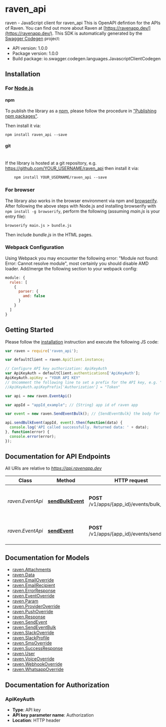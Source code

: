# raven_api

raven - JavaScript client for raven_api
This is OpenAPI defintion for the APIs of Raven.  You can find out more about Raven at [https://ravenapp.dev/](https://ravenapp.dev/).
This SDK is automatically generated by the [Swagger Codegen](https://github.com/swagger-api/swagger-codegen) project:

- API version: 1.0.0
- Package version: 1.0.0
- Build package: io.swagger.codegen.languages.JavascriptClientCodegen

## Installation

### For [Node.js](https://nodejs.org/)

#### npm

To publish the library as a [npm](https://www.npmjs.com/),
please follow the procedure in ["Publishing npm packages"](https://docs.npmjs.com/getting-started/publishing-npm-packages).

Then install it via:

```shell
npm install raven_api --save
```

#### git
#
If the library is hosted at a git repository, e.g.
https://github.com/YOUR_USERNAME/raven_api
then install it via:

```shell
    npm install YOUR_USERNAME/raven_api --save
```

### For browser

The library also works in the browser environment via npm and [browserify](http://browserify.org/). After following
the above steps with Node.js and installing browserify with `npm install -g browserify`,
perform the following (assuming *main.js* is your entry file):

```shell
browserify main.js > bundle.js
```

Then include *bundle.js* in the HTML pages.

### Webpack Configuration

Using Webpack you may encounter the following error: "Module not found: Error:
Cannot resolve module", most certainly you should disable AMD loader. Add/merge
the following section to your webpack config:

```javascript
module: {
  rules: [
    {
      parser: {
        amd: false
      }
    }
  ]
}
```

## Getting Started

Please follow the [installation](#installation) instruction and execute the following JS code:

```javascript
var raven = require('raven_api');

var defaultClient = raven.ApiClient.instance;

// Configure API key authorization: ApiKeyAuth
var ApiKeyAuth = defaultClient.authentications['ApiKeyAuth'];
ApiKeyAuth.apiKey = "YOUR API KEY"
// Uncomment the following line to set a prefix for the API key, e.g. "Token" (defaults to null)
//ApiKeyAuth.apiKeyPrefix['Authorization'] = "Token"

var api = new raven.EventApi()

var appId = "appId_example"; // {String} app id of raven app

var event = new raven.SendEventBulk(); // {SendEventBulk} the body for the event that has to be triggered

api.sendBulkEvent(appId, event).then(function(data) {
  console.log('API called successfully. Returned data: ' + data);
}, function(error) {
  console.error(error);
});


```

## Documentation for API Endpoints

All URIs are relative to *https://api.ravenapp.dev*

Class | Method | HTTP request | Description
------------ | ------------- | ------------- | -------------
*raven.EventApi* | [**sendBulkEvent**](docs/EventApi.md#sendBulkEvent) | **POST** /v1/apps/{app_id}/events/bulk_send | sends the event in bulk to all the clients specified
*raven.EventApi* | [**sendEvent**](docs/EventApi.md#sendEvent) | **POST** /v1/apps/{app_id}/events/send | sends the event to the client specified


## Documentation for Models

 - [raven.Attachments](docs/Attachments.md)
 - [raven.Data](docs/Data.md)
 - [raven.EmailOverride](docs/EmailOverride.md)
 - [raven.EmailRecipient](docs/EmailRecipient.md)
 - [raven.ErrorResponse](docs/ErrorResponse.md)
 - [raven.EventOverride](docs/EventOverride.md)
 - [raven.Param](docs/Param.md)
 - [raven.ProviderOverride](docs/ProviderOverride.md)
 - [raven.PushOverride](docs/PushOverride.md)
 - [raven.Response](docs/Response.md)
 - [raven.SendEvent](docs/SendEvent.md)
 - [raven.SendEventBulk](docs/SendEventBulk.md)
 - [raven.SlackOverride](docs/SlackOverride.md)
 - [raven.SlackProfile](docs/SlackProfile.md)
 - [raven.SmsOverride](docs/SmsOverride.md)
 - [raven.SuccessResponse](docs/SuccessResponse.md)
 - [raven.User](docs/User.md)
 - [raven.VoiceOverride](docs/VoiceOverride.md)
 - [raven.WebhookOverride](docs/WebhookOverride.md)
 - [raven.WhatsappOverride](docs/WhatsappOverride.md)


## Documentation for Authorization


### ApiKeyAuth

- **Type**: API key
- **API key parameter name**: Authorization
- **Location**: HTTP header

